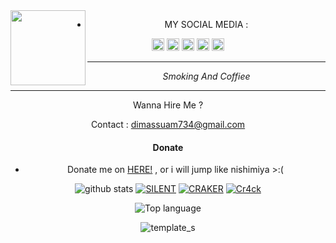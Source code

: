 <img src="https://github.com/muhammaddzaky/muhammaddzaky/blob/master/img/20200909_084956.jpg" width="120" height="120" align="left">
<center>


* MY SOCIAL MEDIA :

<a href="https://Instagram.com/mr.xcyaber"><img src="https://image.flaticon.com/icons/svg/174/174855.svg" alt="alt text" width="20" height="20"></a> 
<a href="https://wa.me/685276161113?text=Asalamualaikum+bang"><img src="https://github.com/muhammaddzaky/muhammaddzaky/blob/master/img/whatsapp.png" alt="alt text" width="20" height="20"></a>
<a href="https://www.facebook.com/gagalmasuk.be"><img src="https://image.flaticon.com/icons/svg/174/174848.svg" alt="alt text" width="20" height="20"></a> <a href="https://squadcyberpeopleteam.blogspot.com/?m=1"><img src="https://github.com/muhamaddzaky/muhammaddzaky /blob/master/img/logo_blogspot_by_muhammaddzaky.jpg" alt="alt text" width="20" height="20"></a> <a href="https://youtube.com/DJDZAKY"><img src="https://github.com/muhammaddzaky/muhammaddzaky/blob/master/img/logo_yt_by_muhammaddzaky.jpg" alt="alt text" width="20" height="20"></a> 
&nbsp;&nbsp;     &nbsp;&nbsp;    &nbsp;&nbsp;   &nbsp;&nbsp;   &nbsp;&nbsp;   
___
_Smoking And Coffiee_
___


Wanna Hire Me ? 

Contact : dimassuam734@gmail.com

#### Donate

* Donate me on  <a href="https://saweria.co/MhdRaihanDzaky">HERE!</a>
, or i will jump like nishimiya >:(

![github stats](https://github-readme-stats.vercel.app/api?username=muhammaddzaky&show_icons=true&theme=dark)
<a href="https://github.com/muhammaddzaky/Silent"><img title="SILENT" src="https://github-readme-stats.vercel.app/api/pin/?username=muhammaddzaky&repo=Silent&theme=vision-friendly-dark"></a>
<a href="https://github.com/muhammmaddzaky/Craker"><img title="CRAKER" src="https://github-readme-stats.vercel.app/api/pin/?username=muhammaddzaky&repo=Craker&theme=vision-friendly-dark"></a>
<a href="https://github.com/muhammaddzaky/Cr4ck"><img title="Cr4ck" src="https://github-readme-stats.vercel.app/api/pin/?username=muhammaddzaky&repo=Cr4ck&theme=vision-friendly-dark"></a>

  <img src="https://github-readme-stats.vercel.app/api/top-langs/?username=muhammaddzaky&layout=compact" alt="Top language">

![template_s](https://github.com/muhammaddzaky/muhammaddzaky/blob/master/img/wallpaperbetter_(1).jpg)
